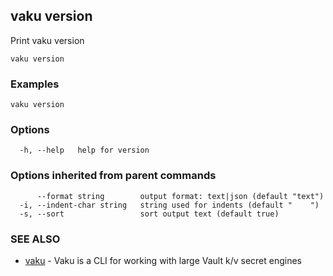 ## vaku version

Print vaku version

```
vaku version
```

### Examples

```
vaku version
```

### Options

```
  -h, --help   help for version
```

### Options inherited from parent commands

```
      --format string        output format: text|json (default "text")
  -i, --indent-char string   string used for indents (default "    ")
  -s, --sort                 sort output text (default true)
```

### SEE ALSO

* [vaku](vaku.md)	 - Vaku is a CLI for working with large Vault k/v secret engines


